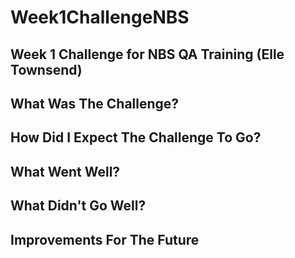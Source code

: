 # Week1ChallengeNBS
Week 1 Challenge for NBS QA Training (Elle Townsend)
---
## What Was The Challenge?

## How Did I Expect The Challenge To Go?

## What Went Well?

## What Didn't Go Well?

## Improvements For The Future

